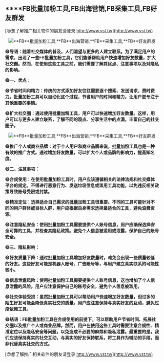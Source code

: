 ## ****FB**批量加粉工具,**FB**出海营销,**FB**采集工具,**FB**好友群发**

[😍想了解推广相关软件的朋友请登录 http://www.vst.tw](http://www.vst.tw)

 <center><img src="https://vst.tw/MP4/tuiguang/png/2.png" alt="**FB**批量加粉工具,**FB**出海营销,**FB**采集工具,**FB**好友群发"></center>

**😄导语：随着社交媒体的普及，人们渴望与更多的人建立联系。为了满足用户的需求，出现了一些**FB**批量加粉工具，它们能够帮助用户快速增加好友数量，扩大社交圈。然而，在使用这些工具之前，我们需要了解其优点、注意事项以及对隐私的影响。**

**😄一、优点：**

**😄节省时间和精力：传统的方式添加好友往往需要逐个搜索、发送请求，费时费力。批量加粉工具可以自动化这个过程，节省用户的时间和精力，让用户更专注于其他重要的事情。**

**😄扩大社交圈：通过使用批量加粉工具，用户可以快速增加好友数量。这样，用户可以与更多人建立联系，了解不同的观点、分享生活中的点滴，丰富自己的社交圈子。**

 <center><img src="https://vst.tw/MP4/tuiguang/png/6.png" alt="**FB**批量加粉工具,**FB**出海营销,**FB**采集工具,**FB**好友群发"></center>

**😄推广个人或商业品牌：对于个人用户和商业品牌来说，批量加粉工具也是一种有效的推广方式。通过增加好友数量，可以扩大个人或品牌的影响力，提高知名度。**

**😄二、注意事项：**

**😄合规使用：在使用批量加粉工具时，用户应该遵循相关的法律法规和社交媒体平台的规定。不得进行恶意行为、发送垃圾信息或滥用工具功能，以免违反相关政策导致账号受限或封禁。**

**😄精准定位：选择适合自己需求的批量加粉工具很重要。不同的工具可能针对不同的用户群体或目标人群，用户应根据自身需求选择最适合的工具，避免浪费资源。**

**😄注意隐私安全：使用批量加粉工具需要提供个人账号信息，用户应确保选择安全可靠的工具，并检查其隐私政策。避免个人信息被滥用或泄露，保护自己的账号安全。**

**😄三、隐私影响：**

**😄好友质量下降：通过批量加粉工具增加好友数量时，难免会出现一些质量较低的好友。这些好友可能是机器人账号、广告账号等，与用户建立真实联系的可能性较小。**

**😄信息泄露风险：使用批量加粉工具需要提供个人账号信息，这也增加了个人信息泄露的风险。用户应注意保护自己的账号安全，避免个人信息被滥用。**

**😄社交体验受损：虽然批量加粉工具可以帮助用户快速增加好友数量，但过多的陌生好友可能会降低真实社交的质量。用户应注意保持与真实好友的互动，避免过度依赖工具。**

**😄结语：**FB**批量加粉工具在合规使用的前提下，可以帮助用户节省时间、拓展社交圈以及推广个人或商业品牌。然而，用户在使用这些工具时需要注意合规性、精准定位以及隐私安全等问题，以免造成不必要的麻烦和隐私泄露。最重要的是，我们应该保持真实的社交互动，与真实的好友保持联系，将工具作为辅助的手段，而非代替真实社交的方式。**

[😍想了解推广相关软件的朋友请登录 http://www.vst.tw](http://www.vst.tw)



